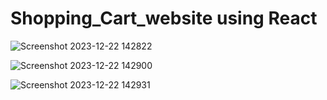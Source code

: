 # Shopping_Cart_website using React

![Screenshot 2023-12-22 142822](https://github.com/Ankit-Adlakha/Shopping_Cart_website/assets/92292251/0e4ef666-001c-4b85-9f62-b6efb6e30c0f)

![Screenshot 2023-12-22 142900](https://github.com/Ankit-Adlakha/Shopping_Cart_website/assets/92292251/ce7bbf5f-f7e0-47d6-9303-b600719f7e09)

![Screenshot 2023-12-22 142931](https://github.com/Ankit-Adlakha/Shopping_Cart_website/assets/92292251/60ea66da-dff9-4ed1-addb-250eb2595b71)


